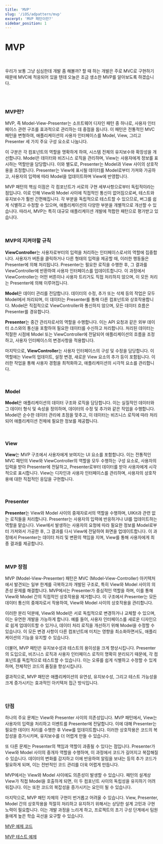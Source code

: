 ```yaml
---
title: 'MVP'
slug: '/iOS/adpattern/mvp'
excerpt: 'MVP 패턴이란?'
sidebar_position: 1
---
```


# MVP

<br/>

우리가 보통 그냥 심심한데 개발 좀 해볼까? 할 때 하는 개발은 주로 MVC로 구현하기 때문에 MVC에 적응되어 있을 텐데 오늘은 조금 생소한 MVP를 알아보도록 하겠습니다.

<br/>

<img src="https://i.imghippo.com/files/uEpbT1722867009.png" alt="" border="0"/>

<img src="https://i.imghippo.com/files/UxdDy1722867054.png" alt="" border="0"/>

### MVP란?
MVP, 즉 Model-View-Presenter는 소프트웨어 디자인 패턴 중 하나로, 사용자 인터페이스 관련 구조를 효과적으로 관리하는 데 중점을 둡니다. 이 패턴은 전통적인 MVC 패턴을 변형하여, 애플리케이션의 사용자 인터페이스를 Model, View, 그리고 Presenter 세 가지 주요 구성 요소로 나눕니다.

이 구분은 각 컴포넌트의 역할을 명확하게 하여, 시스템 전체의 유지보수와 확장성을 개선합니다. Model은 데이터와 비즈니스 로직을 관리하며, View는 사용자에게 정보를 표시하는 역할만을 담당합니다. 이와 별도로, Presenter는 Model과 View 사이의 상호작용을 조정합니다. Presenter는 View에 표시될 데이터를 Model로부터 가져와 가공하고, 사용자의 입력에 따라 Model을 업데이트하며 View에 반영합니다.

MVP 패턴의 핵심 이점은 각 컴포넌트가 서로의 구현 세부사항으로부터 독립적이라는 점입니다. 이로 인해 View와 Model 사이에 직접적인 통신이 없어짐으로써, 테스트와 유지보수가 훨씬 간편해집니다. 각 부분을 독립적으로 테스트할 수 있으므로, 버그를 쉽게 식별하고 수정할 수 있으며, 애플리케이션의 다양한 부분을 개별적으로 개선할 수 있습니다. 따라서, MVP는 특히 대규모 애플리케이션 개발에 적합한 패턴으로 평가받고 있습니다.

<br/>

### MVP의 지켜야할 규칙
**ViewController**는 사용자로부터의 입력을 처리하는 인터페이스로서의 역할에 집중합니다. 사용자가 버튼을 클릭하거나 다른 형태의 입력을 제공할 때, 이러한 행동들은 Presenter에 의해 처리됩니다. Presenter는 필요한 로직을 수행한 후, 그 결과를 ViewController에 반환하여 사용자 인터페이스를 업데이트합니다. 이 과정에서 ViewController는 어떤 버튼이나 사용자 트리거도 직접 처리하지 않으며, 이 모든 처리는 Presenter에 의해 이루어집니다.

**Model**은 데이터 관리를 전담합니다. 데이터의 수정, 추가 또는 삭제 등의 작업은 모두 Model에서 처리되며, 이 데이터는 Presenter를 통해 다른 컴포넌트와 상호작용합니다. Model은 직접적으로 ViewController와 통신하지 않으며, 모든 데이터 흐름은 Presenter를 경유합니다.

**Presenter**는 중간 관리자로서의 역할을 수행합니다. 이는 API 요청과 같은 외부 데이터 소스와의 통신을 포함하여 필요한 데이터를 수신하고 처리합니다. 처리된 데이터는 적절한 시점에 Model 또는 ViewController에 전달되어 애플리케이션의 흐름을 조정하고, 사용자 인터페이스의 변경사항을 적용합니다.

마지막으로, **ViewController**는 사용자 인터페이스의 구성 및 수정을 담당합니다. 이 역할에는 View의 업데이트, 설정 변경, 새로운 View 요소의 추가 등이 포함됩니다. 이러한 작업을 통해 사용자 경험을 최적화하고, 애플리케이션의 시각적 요소를 관리합니다.

<br/>

### Model
**Model**은 애플리케이션의 데이터 구조와 로직을 담당합니다. 이는 실질적인 데이터와 그 데이터 형식 및 속성을 정의하며, 데이터의 수정 및 추가와 같은 작업을 수행합니다. Model은 순수한 데이터 관리에 초점을 맞추고, 이 데이터는 비즈니스 로직에 따라 처리되어 애플리케이션 전체에 필요한 정보를 제공합니다.

<br/>

### View
**View**는 MVP 구조에서 사용자에게 보여지는 UI 요소를 포함합니다. 이는 전통적인 MVC 패턴의 View와 ViewController의 역할을 모두 수행하는 구성 요소로, 사용자의 입력을 받아 Presenter에 전달하고, Presenter로부터 데이터를 받아 사용자에게 시각적으로 표시합니다. View는 디자인과 사용자 인터페이스를 관리하며, 사용자의 상호작용에 대한 직접적인 응답을 구현합니다.

<br/>

### Presenter
**Presenter**는 View와 Model 사이의 중재자로서의 역할을 수행하며, UIKit과 관련 없는 로직들을 처리합니다. Presenter는 사용자의 입력에 반응하거나 UI를 업데이트하는 역할을 맡습니다. View에서 발생하는 사용자의 요청에 따라 필요한 정보를 Model로부터 가져와서 가공한 후, 그 결과를 다시 View에 전달하여 화면을 업데이트합니다. 이 과정에서 Presenter는 데이터 처리 및 변환의 책임을 지며, View를 통해 사용자에게 최종 결과를 제공합니다.

<br/>

### MVP 장점

MVP (Model-View-Presenter) 패턴은 MVC (Model-View-Controller) 아키텍처에서 발견되는 일부 한계를 극복하고자 개발된 구조로, 특히 View와 Model 사이의 의존성 문제를 해결합니다. MVP에서는 Presenter가 중심적인 역할을 하며, 이를 통해 View와 Model 간의 직접적인 상호작용을 제거합니다. 이 구조에서 Presenter는 모든 데이터 통신의 중재자로서 작용하여, View와 Model 사이의 상호작용을 관리합니다.

이러한 분리 덕분에, View와 Model은 서로 독립적으로 변경하거나 교체할 수 있으며, 이는 유연한 개발을 가능하게 합니다. 예를 들어, 사용자 인터페이스를 새로운 디자인으로 쉽게 업데이트할 수 있거나, 데이터 처리 로직을 개선하기 위해 Model을 수정할 수 있습니다. 이 모든 변경 사항이 다른 컴포넌트에 미치는 영향을 최소화하면서도, 애플리케이션의 기능을 유지할 수 있습니다.

더불어, MVP 패턴은 유지보수성과 테스트의 용이성을 크게 향상시킵니다. Presenter의 도입으로, 비즈니스 로직과 사용자 인터페이스 로직이 명확히 분리되기 때문에, 각 컴포넌트를 독립적으로 테스트할 수 있습니다. 이는 오류를 쉽게 식별하고 수정할 수 있게 하며, 전체적인 코드의 품질을 향상시킵니다.

결과적으로, MVP 패턴은 애플리케이션의 유연성, 유지보수성, 그리고 테스트 가능성을 크게 증가시키는 효과적인 아키텍처 접근 방식입니다.

<br/>

### 단점
하나의 주요 문제는 View와 Presenter 사이의 의존성입니다. MVP 패턴에서, View는 사용자의 입력을 처리하고 이벤트를 Presenter에 전달합니다. 이에 대해 Presenter는 필요한 데이터 처리를 수행한 후 View를 업데이트합니다. 이러한 상호작용은 코드의 복잡성을 증가시키며, 유지보수를 더 어렵게 만들 수 있습니다.

또 다른 문제는 Presenter의 책임과 역할이 과중될 수 있다는 점입니다. Presenter가 View와 Model 사이의 중개자 역할을 수행하며, 이 과정에서 코드가 길어지고 복잡해질 수 있습니다. 데이터의 변화를 감지하고 이에 반응하여 알림을 보내는 등의 추가 코드가 필요하게 되며, 이는 전반적인 코드 관리를 더욱 어렵게 만듭니다.

MVP에서는 View와 Model 사이에도 의존성이 발생할 수 있습니다. 패턴의 설계상 View가 직접 Model을 호출하게 되면, 이 두 컴포넌트 사이의 독립성을 유지하기 어려워집니다. 이는 또한 코드의 복잡성을 증가시키는 요인이 될 수 있습니다.

마지막으로, MVP 패턴 자체의 구현이 번거롭고 어려울 수 있습니다. View, Presenter, Model 간의 상호작용을 적절히 처리하고 유지하기 위해서는 상당한 설계 고민과 구현 노력이 필요합니다. 이는 개발 과정을 느리게 하고, 프로젝트의 초기 구성 단계에서 팀원들에게 높은 학습 곡선을 요구할 수 있습니다.


[MVP 예제 코드](https://github.com/jjunhaa0211/ADPattern-Swift/tree/main/MVP/JNBoard_MVP)

[MVP 테스트 예제](https://github.com/jjunhaa0211/ADPattern-Swift/tree/main/MVP/JNBoard_MVP)
